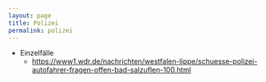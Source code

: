 ```yaml
---
layout: page
title: Polizei
permalink: polizei
---
```


* Einzelfälle
  * https://www1.wdr.de/nachrichten/westfalen-lippe/schuesse-polizei-autofahrer-fragen-offen-bad-salzuflen-100.html

